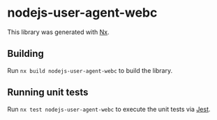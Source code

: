 # nodejs-user-agent-webc

This library was generated with [Nx](https://nx.dev).

## Building

Run `nx build nodejs-user-agent-webc` to build the library.

## Running unit tests

Run `nx test nodejs-user-agent-webc` to execute the unit tests via [Jest](https://jestjs.io).
